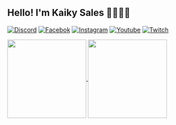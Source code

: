 ## Hello! I'm Kaiky Sales 👋🏼🔥💜

[![Discord](https://img.shields.io/badge/Discord-7289DA?style=for-the-badge&logo=discord&logoColor=white)](https://discord.gg/ykryjzPkNe)
[![Facebok](https://img.shields.io/badge/Facebook-1877F2?style=for-the-badge&logo=facebook&logoColor=white)](https://www.facebook.com/Kah1227/)
[![Instagram](https://img.shields.io/badge/Instagram-E4405F?style=for-the-badge&logo=instagram&logoColor=white)](https://instagram.com/_k4hsales_)
[![Youtube](https://img.shields.io/badge/YouTube-FF0000?style=for-the-badge&logo=youtube&logoColor=white)](https://www.youtube.com/channel/UCjw-nCQVWfQfuV58ejjNAWA)
[![Twitch](https://img.shields.io/badge/Twitch-9146FF?style=for-the-badge&logo=twitch&logoColor=white)](https://twitch.tv/promobile94)

<div>
  <a href="https://github.com/kahsale94">
  <img height="180em" align="center" src="https://github-readme-stats.vercel.app/api?username=kahsale94&show_icons=true&theme=tokyonight&include_all_commits=true&count_private=true"/>
  <img height="180em" align="center" src="https://github-readme-stats.vercel.app/api/top-langs/?username=kahsale94&layout=compact&langs_count=7&theme=tokyonight"/>
</div>
